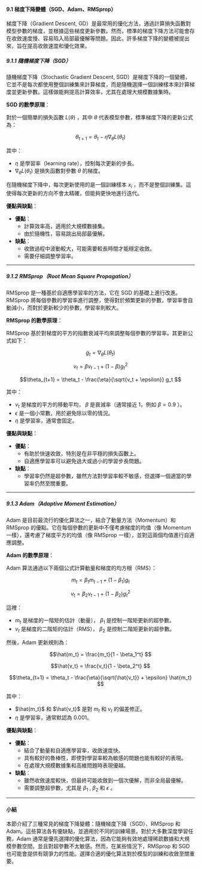 

#### **9.1 梯度下降變體（SGD、Adam、RMSprop）**

梯度下降（Gradient Descent, GD）是最常用的優化方法，通過計算損失函數對模型參數的梯度，並根據這些梯度更新參數。然而，標準的梯度下降方法可能會存在收斂速度慢、容易陷入局部最優解等問題。因此，許多梯度下降的變體被提出來，旨在提高收斂速度和優化效果。

##### **9.1.1 隨機梯度下降（SGD）**

隨機梯度下降（Stochastic Gradient Descent, SGD）是梯度下降的一個變體，它並不是每次都使用整個訓練集來計算梯度，而是隨機選擇一個訓練樣本來計算梯度並更新參數。這樣做能夠提高計算效率，尤其在處理大規模數據集時。

**SGD 的數學原理**：

對於一個簡單的損失函數  $L(\theta)$ ，其中  $\theta$  代表模型參數，標準梯度下降的更新公式為：


```math
\theta_{t+1} = \theta_t - \eta \nabla_\theta L(\theta_t)

```

其中：
-  $\eta$  是學習率（learning rate），控制每次更新的步長。
-  $\nabla_\theta L(\theta_t)$  是損失函數對參數  $\theta$  的梯度。

在隨機梯度下降中，每次更新使用的是一個訓練樣本  $x_i$ ，而不是整個訓練集。這使得每次更新的方向不會太精確，但能夠更快地進行迭代。

**優點與缺點**：
- **優點**：
  - 計算效率高，適用於大規模數據集。
  - 由於隨機性，容易跳出局部最優解。
- **缺點**：
  - 收斂過程中波動較大，可能需要較長時間才能穩定收斂。
  - 需要仔細調整學習率。

---

##### **9.1.2 RMSprop（Root Mean Square Propagation）**

RMSprop 是一種基於自適應學習率的方法，它在 SGD 的基礎上進行改進。RMSprop 將每個參數的學習率進行調整，使得對於頻繁更新的參數，學習率會自動減小，而對於更新較少的參數，學習率則較大。

**RMSprop 的數學原理**：

RMSprop 基於對梯度的平方的指數衰減平均來調整每個參數的學習率。其更新公式如下：


```math
g_t = \nabla_\theta L(\theta_t)

```

```math
v_t = \beta v_{t-1} + (1 - \beta) g_t^2

```

```math
\theta_{t+1} = \theta_t - \frac{\eta}{\sqrt{v_t + \epsilon}} g_t

```

其中：
-  $v_t$  是梯度的平方的移動平均， $\beta$  是衰減率（通常接近 1，例如  $\beta = 0.9$ ）。
-  $\epsilon$  是一個小常數，用於避免除以零的情況。
-  $\eta$  是學習率，通常會固定。

**優點與缺點**：
- **優點**：
  - 有助於快速收斂，特別是在非平穩的損失函數上。
  - 自適應學習率可以避免過大或過小的學習步長問題。
- **缺點**：
  - 學習率仍然是超參數，雖然方法對學習率較不敏感，但選擇一個適當的學習率仍然至關重要。

---

##### **9.1.3 Adam（Adaptive Moment Estimation）**

Adam 是目前最流行的優化算法之一，結合了動量方法（Momentum）和 RMSprop 的優點。它在每個參數的更新中不僅考慮梯度的均值（像 Momentum 一樣），還考慮了梯度平方的均值（像 RMSprop 一樣），並對這兩個均值進行自適應調整。

**Adam 的數學原理**：

Adam 算法通過以下兩個公式計算動量和梯度的均方根（RMS）：


```math
m_t = \beta_1 m_{t-1} + (1 - \beta_1) g_t

```

```math
v_t = \beta_2 v_{t-1} + (1 - \beta_2) g_t^2

```

這裡：
-  $m_t$  是梯度的一階矩的估計（動量）， $\beta_1$  是控制一階矩更新的超參數。
-  $v_t$  是梯度的二階矩的估計（RMS）， $\beta_2$  是控制二階矩更新的超參數。

然後，Adam 更新規則為：


```math
\hat{m_t} = \frac{m_t}{1 - \beta_1^t}

```

```math
\hat{v_t} = \frac{v_t}{1 - \beta_2^t}

```

```math
\theta_{t+1} = \theta_t - \frac{\eta}{\sqrt{\hat{v_t}} + \epsilon} \hat{m_t}

```

其中：
-  $\hat{m_t}$  和  $\hat{v_t}$  是對  $m_t$  和  $v_t$  的偏差修正。
-  $\eta$  是學習率，通常默認為 0.001。

**優點與缺點**：
- **優點**：
  - 結合了動量和自適應學習率，收斂速度快。
  - 具有較好的魯棒性，即使對學習率較為敏感的問題也能有較好的表現。
  - 在處理大規模數據集和高維問題時表現優越。
- **缺點**：
  - 雖然收斂速度較快，但最終可能收斂到一個次優解，而非全局最優解。
  - 需要調整超參數，尤其是  $\beta_1$ ,  $\beta_2$  和  $\epsilon$ 。

---

#### **小結**

本節介紹了三種常見的梯度下降變體：隨機梯度下降（SGD）、RMSprop 和 Adam。這些算法各有優缺點，並適用於不同的訓練場景。對於大多數深度學習任務，Adam 通常是優先選擇的優化算法，因為它能夠有效地處理稀疏數據和大規模參數空間，並且對超參數不太敏感。然而，在某些情況下，RMSprop 和 SGD 也可能會提供有競爭力的性能。選擇合適的優化算法對於模型的訓練和收斂至關重要。
